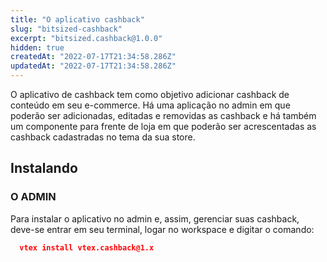 ```yaml
---
title: "O aplicativo cashback"
slug: "bitsized-cashback"
excerpt: "bitsized.cashback@1.0.0"
hidden: true
createdAt: "2022-07-17T21:34:58.286Z"
updatedAt: "2022-07-17T21:34:58.286Z"
---
```

O aplicativo de cashback tem como objetivo adicionar cashback de conteúdo em seu e-commerce. Há uma aplicação no admin em que poderão ser adicionadas, editadas e removidas as cashback e há também um componente para frente de loja em que poderão ser acrescentadas as cashback cadastradas no tema da sua store.

## Instalando

### O ADMIN

Para instalar o aplicativo no admin e, assim, gerenciar suas cashback, deve-se entrar em seu terminal, logar no workspace e digitar o comando:

```json
  vtex install vtex.cashback@1.x
```